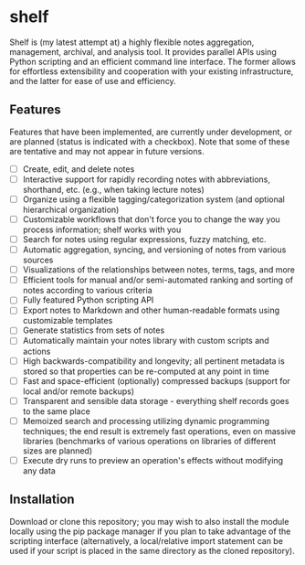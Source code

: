 # shelf

Shelf is (my latest attempt at) a highly flexible notes aggregation, management, archival, and analysis tool. It provides parallel APIs using Python scripting and an efficient command line interface. The former allows for effortless extensibility and cooperation with your existing infrastructure, and the latter for ease of use and efficiency.

## Features

Features that have been implemented, are currently under development, or are planned (status is indicated with a checkbox). Note that some of these are tentative and may not appear in future versions.

- [ ] Create, edit, and delete notes
- [ ] Interactive support for rapidly recording notes with abbreviations, shorthand, etc. (e.g., when taking lecture notes)
- [ ] Organize using a flexible tagging/categorization system (and optional hierarchical organization)
- [ ] Customizable workflows that don't force you to change the way you process information; shelf works with you
- [ ] Search for notes using regular expressions, fuzzy matching, etc.
- [ ] Automatic aggregation, syncing, and versioning of notes from various sources
- [ ] Visualizations of the relationships between notes, terms, tags, and more
- [ ] Efficient tools for manual and/or semi-automated ranking and sorting of notes according to various criteria
- [ ] Fully featured Python scripting API
- [ ] Export notes to Markdown and other human-readable formats using customizable templates
- [ ] Generate statistics from sets of notes
- [ ] Automatically maintain your notes library with custom scripts and actions
- [ ] High backwards-compatibility and longevity; all pertinent metadata is stored so that properties can be re-computed at any point in time
- [ ] Fast and space-efficient (optionally) compressed backups (support for local and/or remote backups)
- [ ] Transparent and sensible data storage - everything shelf records goes to the same place
- [ ] Memoized search and processing utilizing dynamic programming techniques; the end result is extremely fast operations, even on massive libraries (benchmarks of various operations on libraries of different sizes are planned)
- [ ] Execute dry runs to preview an operation's effects without modifying any data

## Installation

Download or clone this repository; you may wish to also install the module locally using the pip package manager if you plan to take advantage of the scripting interface (alternatively, a local/relative import statement can be used if your script is placed in the same directory as the cloned repository).
